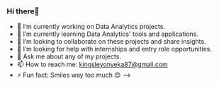 ### Hi there👋

- 🔭 I’m currently working on Data Analytics projects.
- 🌱 I’m currently learning Data Analytics' tools and applications.
- 👯 I’m looking to collaborate on these projects and share insights.
- 🤔 I’m looking for help with internships and entry role opportunities.
- 💬 Ask me about any of my projects.
- 📫 How to reach me: kingsleyonyeka87@gmail.com
- ⚡ Fun fact: Smiles way too much 😊
-->
